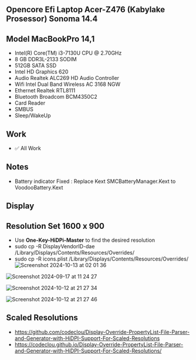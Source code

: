 ## Opencore Efi Laptop Acer-Z476 (Kabylake Prosessor) Sonoma 14.4

## Model MacBookPro 14,1
- Intel(R) Core(TM) i3-7130U CPU @ 2.70GHz
- 8 GB DDR3L-2133 SODIM
- 512GB SATA SSD
- Intel HD Graphics 620
- Audio Realtek ALC269 HD Audio Controller
- Wifi Intel Dual Band Wireless AC 3168 NGW
- Ethernet Realtek RTL8111
- Bluetooth Broadcom BCM4350C2
- Card Reader
- SMBUS
- Sleep/WakeUp
## Work
- ✅ All Work
## Notes
- Battery indicator Fixed : Replace Kext SMCBatteryManager.Kext to VoodooBattery.Kext
## Display 
## Resolution Set 1600 x 900
- Use **One-Key-HiDPi-Master** to find the desired resolution
- sudo cp -R DisplayVendorID-dae /Library/Displays/Contents/Resources/Overrides/
- sudo cp -R icons.plist /Library/Displays/Contents/Resources/Overrides/
![Screenshot 2024-10-13 at 02 01 36](https://github.com/user-attachments/assets/3bbfa000-d53f-49a1-a452-58045f0abc3b)

![Screenshot 2024-09-17 at 11 24 27](https://github.com/user-attachments/assets/791ce47b-d4e8-4c84-8809-b1662c78ce26)


![Screenshot 2024-10-12 at 21 27 34](https://github.com/user-attachments/assets/684a4ac1-3f79-4e91-a0bb-349161b24e94)


![Screenshot 2024-10-12 at 21 27 46](https://github.com/user-attachments/assets/3ef62bce-083a-47d0-9984-8a9548039544)

## Scaled Resolutions
- https://github.com/codeclou/Display-Override-PropertyList-File-Parser-and-Generator-with-HiDPI-Support-For-Scaled-Resolutions
- https://codeclou.github.io/Display-Override-PropertyList-File-Parser-and-Generator-with-HiDPI-Support-For-Scaled-Resolutions/


